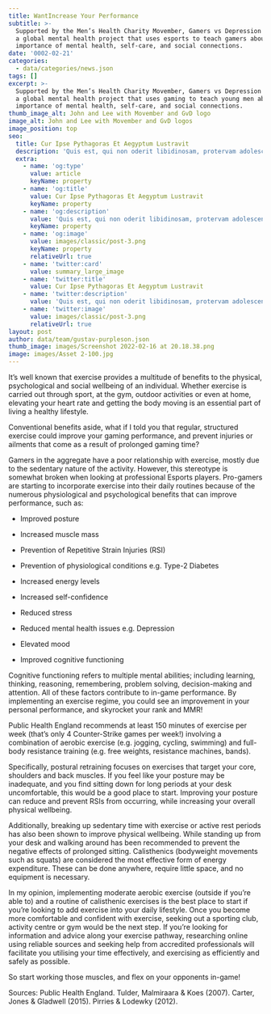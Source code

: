```yaml
---
title: WantIncrease Your Performance
subtitle: >-
  Supported by the Men’s Health Charity Movember, Gamers vs Depression (GVD) is
  a global mental health project that uses esports to teach gamers about the
  importance of mental health, self-care, and social connections.
date: '0002-02-21'
categories:
  - data/categories/news.json
tags: []
excerpt: >-
  Supported by the Men’s Health Charity Movember, Gamers vs Depression (GVD) is
  a global mental health project that uses gaming to teach young men about the
  importance of mental health, self-care, and social connections.
thumb_image_alt: John and Lee with Movember and GvD logo
image_alt: John and Lee with Movember and GvD logos
image_position: top
seo:
  title: Cur Ipse Pythagoras Et Aegyptum Lustravit
  description: 'Quis est, qui non oderit libidinosam, protervam adolescentiam'
  extra:
    - name: 'og:type'
      value: article
      keyName: property
    - name: 'og:title'
      value: Cur Ipse Pythagoras Et Aegyptum Lustravit
      keyName: property
    - name: 'og:description'
      value: 'Quis est, qui non oderit libidinosam, protervam adolescentiam'
      keyName: property
    - name: 'og:image'
      value: images/classic/post-3.png
      keyName: property
      relativeUrl: true
    - name: 'twitter:card'
      value: summary_large_image
    - name: 'twitter:title'
      value: Cur Ipse Pythagoras Et Aegyptum Lustravit
    - name: 'twitter:description'
      value: 'Quis est, qui non oderit libidinosam, protervam adolescentiam'
    - name: 'twitter:image'
      value: images/classic/post-3.png
      relativeUrl: true
layout: post
author: data/team/gustav-purpleson.json
thumb_image: images/Screenshot 2022-02-16 at 20.18.38.png
image: images/Asset 2-100.jpg
---
```

It’s well known that exercise provides a multitude of benefits to the physical, psychological and social wellbeing of an individual. Whether exercise is carried out through sport, at the gym, outdoor activities or even at home, elevating your heart rate and getting the body moving is an essential part of living a healthy lifestyle. 

Conventional benefits aside, what if I told you that regular, structured exercise could improve your gaming performance, and prevent injuries or ailments that come as a result of prolonged gaming time?

Gamers in the aggregate have a poor relationship with exercise, mostly due to the sedentary nature of the activity. However, this stereotype is somewhat broken when looking at professional Esports players. Pro-gamers are starting to incorporate exercise into their daily routines because of the numerous physiological and psychological benefits that can improve performance, such as: 

*   Improved posture

*   Increased muscle mass

*   Prevention of Repetitive Strain Injuries (RSI)

*   Prevention of physiological conditions e.g. Type-2 Diabetes

*   Increased energy levels

*   Increased self-confidence

*   Reduced stress

*   Reduced mental health issues e.g. Depression

*   Elevated mood

*   Improved cognitive functioning

Cognitive functioning refers to multiple mental abilities; including learning, thinking, reasoning, remembering, problem solving, decision-making and attention. All of these factors contribute to in-game performance. By implementing an exercise regime, you could see an improvement in your personal performance, and skyrocket your rank and MMR! 

Public Health England recommends at least 150 minutes of exercise per week (that’s only 4 Counter-Strike games per week!) involving a combination of aerobic exercise (e.g. jogging, cycling, swimming) and full-body resistance training (e.g. free weights, resistance machines, bands). 

Specifically, postural retraining focuses on exercises that target your core, shoulders and back muscles. If you feel like your posture may be inadequate, and you find sitting down for long periods at your desk uncomfortable, this would be a good place to start. Improving your posture can reduce and prevent RSIs from occurring, while increasing your overall physical wellbeing. 

Additionally, breaking up sedentary time with exercise or active rest periods has also been shown to improve physical wellbeing. While standing up from your desk and walking around has been recommended to prevent the negative effects of prolonged sitting. Calisthenics (bodyweight movements such as squats) are considered the most effective form of energy expenditure. These can be done anywhere, require little space, and no equipment is necessary. 

In my opinion, implementing moderate aerobic exercise (outside if you’re able to) and a routine of calisthenic exercises is the best place to start if you’re looking to add exercise into your daily lifestyle. Once you become more comfortable and confident with exercise, seeking out a sporting club, activity centre or gym would be the next step. If you’re looking for information and advice along your exercise pathway, researching online using reliable sources and seeking help from accredited professionals will facilitate you utilising your time effectively, and exercising as efficiently and safely as possible. 

So start working those muscles, and flex on your opponents in-game! 

Sources: Public Health England. Tulder, Malmiraara & Koes (2007). Carter, Jones & Gladwell (2015). Pirries & Lodewky (2012). 
